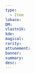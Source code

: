 ```yaml
---
type:
  - Item
lokace: 
DM: 
vlastník: 
kde:
magical: 
rarity: 
attunement: 
banner: 
summary: 
desc: 
---
```

